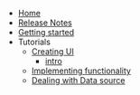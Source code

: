 <!-- docs/_sidebar.md -->

* [Home](/)
* [Release Notes](release-notes.md)
* [Getting started](getting_started.md)
* Tutorials
  * [Creating UI]()
    * [intro](pages/ui_creating.md) 
   * [Implementing functionality]() 
   * [Dealing with Data source]()
    
